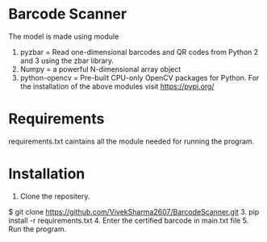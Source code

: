 # Barcode Scanner 
The model is made using module 
  1. pyzbar = Read one-dimensional barcodes and QR codes from Python 2 and 3 using the zbar library.
  2. Numpy  = a powerful N-dimensional array object
  3. python-opencv = Pre-built CPU-only OpenCV packages for Python.
For the installation of the above modules visit https://pypi.org/


# Requirements
requirements.txt caintains all the module needed for running the program.
# Installation
  1. Clone the repositery.
   
   $ git clone https://github.com/VivekSharma2607/BarcodeScanner.git
  3. pip install -r requirements.txt
  4. Enter the certified barcode in main.txt file
  5. Run the program.

